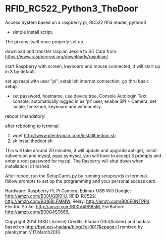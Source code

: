 # RFID_RC522_Python3_TheDoor
Access System based on a raspberry pi, RC522 Rfid reader, python3

- simple install script. 

The pi runs itself once properly set up.

download and transfer raspian Jessie to SD Card from
https://www.raspberrypi.org/downloads/raspbian/

start Raspberry with screen, keyboard and mouse connected, it will start up in X by default.

set up raspi with user "pi", establish internet connection, go thru basic setup:
   - set password, hostname, use device tree, Console Autologin Text console,
    automatically logged in as 'pi' user, enable SPI + Camera, set locale, timezone, keyboard
    and wificountry.

reboot ! mandatory!

after rebooting to terminal:
			
1.	wget http://www.plenkyman.com/installthedoor.sh
2.	sh installthedoor.sh
			
This will take around 20 minutes, it will update and upgrade apt-get, install subversion and mysql, pypy pymysql, 
you will have to accept 3 prompts and enter a root password for mysql.
The Rasperry will shut down when installation is finished.

After reboot run the SetupCards.py by running setupcards in terminal.
follow prompts to set up the programming and your personal access card.

Hardware:
Raspberry Pi, Pi Camera, Edimax USB Wifi Dongle: http://amzn.com/B00UGBI91U,
RFID-RC522: http://amzn.com/B016BLFMMW,
Relay: http://amzn.com/B00E0NTPP4,
Electric Strike: http://amzn.com/B00V49S65M,
ExitButton:  http://amzn.com/B00G4ST666,

Copyright 2014 (BSD License) Credits:  Florian Otto(Solider) and hadara
based on http://bsd.ee/~hadara/blog/?p=1017&cpage=1
remixed by plenkyman	V.17.March2016



